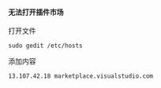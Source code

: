 #### 无法打开插件市场

打开文件

```shell
sudo gedit /etc/hosts
```

添加内容

```
13.107.42.18 marketplace.visualstudio.com
```

